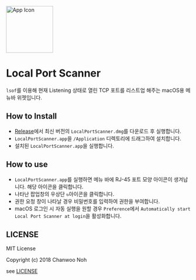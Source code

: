 <img src="https://github.com/rajephon/PortMapper/raw/master/PortScanner/Assets.xcassets/AppIcon.appiconset/icon_128%402x.png?raw=true" width="128" height="128" alt="App Icon">

# Local Port Scanner
`lsof`를 이용해 현재 Listening 상태로 열린 TCP 포트를 리스트업 해주는 macOS용 메뉴바 위젯입니다.

## How to Install
- [Release](./releases)에서 최신 버전의 `LocalPortScanner.dmg`를 다운로드 후 실행합니다.
- `LocalPortScanner.app`을 `/Application` 디렉토리에 드래그하여 설치합니다.
- 설치된 `LocalPortScanner.app`을 실행합니다.

## How to use
- `LocalPortScanner.app`를 실행하면 메뉴 바에 RJ-45 포트 모양 아이콘이 생겨납니다. 해당 아이콘을 클릭합니다.
- 나타난 팝업창의 우상단 `↻`아이콘을 클릭합니다.
- 권한 요청 창이 나타날 경우 비밀번호를 입력하여 권한을 부여합니다.
- macOS 로그인 시 자동 실행을 원할 경우 `Preference`에서 `Automatically start Local Port Scanner at login`을 활성화합니다.

## LICENSE
MIT License

Copyright (c) 2018 Chanwoo Noh

see [LICENSE](./LICENSE)

